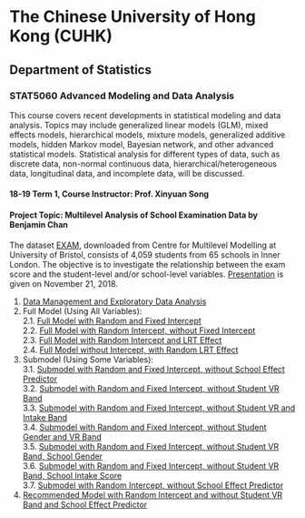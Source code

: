 # The Chinese University of Hong Kong (CUHK)
## Department of Statistics
### STAT5060 Advanced Modeling and Data Analysis
This course covers recent developments in statistical modeling and data analysis. Topics may include generalized linear models (GLM), mixed effects models, hierarchical models, mixture models, generalized additive models, hidden Markov model, Bayesian network, and other advanced statistical models. Statistical analysis for different types of data, such as discrete data, non-normal continuous data, hierarchical/heterogeneous data, longitudinal data, and incomplete data, will be discussed.

#### 18-19 Term 1, Course Instructor: Prof. Xinyuan Song
#### Project Topic: Multilevel Analysis of School Examination Data by Benjamin Chan
The dataset [EXAM](http://www.bristol.ac.uk/cmm/learning/mmsoftware/data-rev.html), downloaded from Centre for Multilevel Modelling at University of Bristol, consists of 4,059 students from 65 schools in Inner London. The objective is to investigate the relationship between the exam score and the student-level and/or school-level variables. [Presentation](https://github.com/BenjaminChanChunHo/Advanced-Modeling-and-Data-Analysis/blob/master/Presentation_Slide_Benjamin_Chan.pdf) is given on November 21, 2018.
1. [Data Management and Exploratory Data Analysis](http://rpubs.com/Benjamin_Chan_Chun_Ho/STAT5060_Exploratory_Data_Analysis)
2. Full Model (Using All Variables): </br>
2.1. [Full Model with Random and Fixed Intercept](http://rpubs.com/Benjamin_Chan_Chun_Ho/STAT5060_Full_Model_2) </br>
2.2. [Full Model with Random Intercept, without Fixed Intercept](http://rpubs.com/Benjamin_Chan_Chun_Ho/Full_Model_3) </br>
2.3. [Full Model with Random Intercept and LRT Effect](http://rpubs.com/Benjamin_Chan_Chun_Ho/Full_Model_4) </br>
2.4. [Full Model without Intercept, with Random LRT Effect](http://rpubs.com/Benjamin_Chan_Chun_Ho/Full_Model_5)
3. Submodel (Using Some Variables): </br>
3.1. [Submodel with Random and Fixed Intercept, without School Effect Predictor](http://rpubs.com/Benjamin_Chan_Chun_Ho/Full_Model_6) </br>
3.2. [Submodel with Random and Fixed Intercept, without Student VR Band](http://rpubs.com/Benjamin_Chan_Chun_Ho/Full_Model_7) </br>
3.3. [Submodel with Random and Fixed Intercept, without Student VR and Intake Band](http://rpubs.com/Benjamin_Chan_Chun_Ho/Full_Model_8) </br>
3.4. [Submodel with Random and Fixed Intercept, without Student Gender and VR Band](http://rpubs.com/Benjamin_Chan_Chun_Ho/Full_Model_9) </br>
3.5. [Submodel with Random and Fixed Intercept, without Student VR Band, School Gender](http://rpubs.com/Benjamin_Chan_Chun_Ho/Full_Model_10) </br>
3.6. [Submodel with Random and Fixed Intercept, without Student VR Band, School Intake Score](http://rpubs.com/Benjamin_Chan_Chun_Ho/Full_Model_11) </br>
3.7. [Submodel with Random Intercept, without School Effect Predictor](http://rpubs.com/Benjamin_Chan_Chun_Ho/Full_Model_12) </br>
4. [Recommended Model with Random Intercept and without Student VR Band and School Effect Predictor](http://rpubs.com/Benjamin_Chan_Chun_Ho/Full_Model_13)
